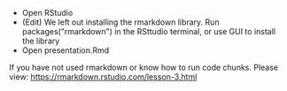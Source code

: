- Open RStudio
- (Edit) We left out installing the rmarkdown library. Run packages("rmarkdown") in the RSttudio terminal, or use GUI to install the library
- Open presentation.Rmd

If you have not used rmarkdown or know how to run code chunks. Please view: https://rmarkdown.rstudio.com/lesson-3.html
